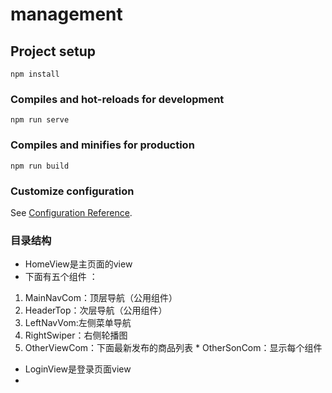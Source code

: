 # management

## Project setup
```
npm install
```

### Compiles and hot-reloads for development
```
npm run serve
```

### Compiles and minifies for production
```
npm run build
```

### Customize configuration
See [Configuration Reference](https://cli.vuejs.org/config/).


### 目录结构

* HomeView是主页面的view 
 *  下面有五个组件 ：
  1. MainNavCom：顶层导航（公用组件）
  2. HeaderTop：次层导航（公用组件）
  3. LeftNavVom:左侧菜单导航
  4. RightSwiper：右侧轮播图
  5. OtherViewCom：下面最新发布的商品列表
    * OtherSonCom：显示每个组件
* LoginView是登录页面view
 * 
 
